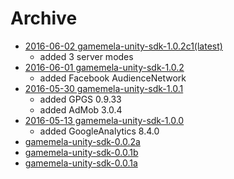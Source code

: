 # Archive

* [2016-06-02 gamemela-unity-sdk-1.0.2c1(latest)](https://github.com/gamemela/GamemelaSDK/raw/master/unity/gamemela-unity-sdk-1.0.2c1.unitypackage)
  * added 3 server modes
* [2016-06-01 gamemela-unity-sdk-1.0.2](https://github.com/gamemela/GamemelaSDK/raw/master/unity/gamemela-unity-sdk-1.0.2.unitypackage)
  * added Facebook AudienceNetwork
* [2016-05-30 gamemela-unity-sdk-1.0.1](https://github.com/gamemela/GamemelaSDK/raw/master/unity/gamemela-unity-sdk-1.0.1.unitypackage)
  * added GPGS 0.9.33
  * added AdMob 3.0.4
* [2016-05-13 gamemela-unity-sdk-1.0.0](https://github.com/gamemela/GamemelaSDK/raw/master/unity/gamemela-unity-sdk-1.0.0.unitypackage)
  * added GoogleAnalytics 8.4.0
* [gamemela-unity-sdk-0.0.2a](https://github.com/gamemela/GamemelaSDK/raw/master/unity/gamemela-unity-sdk-0.0.2a.unitypackage)
* [gamemela-unity-sdk-0.0.1b](https://github.com/gamemela/GamemelaSDK/raw/master/unity/gamemela-unity-sdk-0.0.1b.unitypackage)
* [gamemela-unity-sdk-0.0.1a](https://github.com/gamemela/GamemelaSDK/raw/master/unity/gamemela-unity-sdk-0.0.1a.unitypackage)
